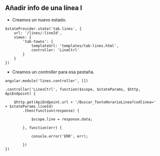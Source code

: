 ## Añadir info de una línea I

- Creamos un nuevo estado.

```
$stateProvider.state('tab.lines', {
    url: '/lines/:lineId',
    views: {
        'tab-towns': {
            templateUrl: 'templates/tab-lines.html',
            controller: 'LineCtrl'
        }
    }
})
```

- Creamos un *controller* para esa pestaña.

```
angular.module('lines.controller', [])

.controller('LinesCtrl', function($scope, $stateParams, $http, ApiEndpoint) {

    $http.get(ApiEndpoint.url + '/Buscar_TextoHorarioLinea?codlinea=' + $stateParams.lineId)
        .then(function(response) {

            $scope.line = response.data;

        }, function(err) {

            console.error('ERR', err);

        })
})
```
